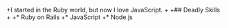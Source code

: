+I started in the Ruby world, but now I love JavaScript.
+
+## Deadly Skills
+
+* Ruby on Rails
+* JavaScript
+* Node.js